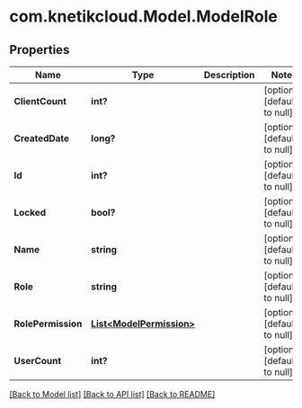 # com.knetikcloud.Model.ModelRole
## Properties

Name | Type | Description | Notes
------------ | ------------- | ------------- | -------------
**ClientCount** | **int?** |  | [optional] [default to null]
**CreatedDate** | **long?** |  | [optional] [default to null]
**Id** | **int?** |  | [optional] [default to null]
**Locked** | **bool?** |  | [optional] [default to null]
**Name** | **string** |  | [optional] [default to null]
**Role** | **string** |  | [optional] [default to null]
**RolePermission** | [**List&lt;ModelPermission&gt;**](ModelPermission.md) |  | [optional] [default to null]
**UserCount** | **int?** |  | [optional] [default to null]

[[Back to Model list]](../README.md#documentation-for-models) [[Back to API list]](../README.md#documentation-for-api-endpoints) [[Back to README]](../README.md)

